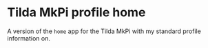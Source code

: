 # Tilda MkPi profile home

A version of the `home` app for the Tilda MkPi with my standard profile
information on.
